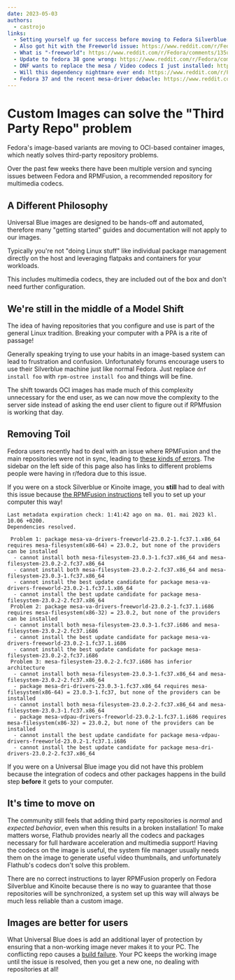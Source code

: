 ```yaml
---
date: 2023-05-03
authors: 
  - castrojo
links:
  - Setting yourself up for success before moving to Fedora Silverblue: https://www.ypsidanger.com/setting-yourself-up-for-success-before-moving-to-fedora-silverblue/
  - Also got hit with the Freeworld issue: https://www.reddit.com/r/Fedora/comments/136lf7j/also_got_hit_with_the_freeworld_issue/
  - What is "-freeworld": https://www.reddit.com/r/Fedora/comments/135u4zj/what_is_freeworld/
  - Update to fedora 38 gone wrong: https://www.reddit.com/r/Fedora/comments/135td6c/update_to_fedora_38_gone_wrong/
  - DNF wants to replace the mesa / Video codecs I just installed: https://www.reddit.com/r/Fedora/comments/134gzdp/dnf_wants_to_replace_the_mesa_video_codecs_i_just/
  - Will this dependency nightmare ever end: https://www.reddit.com/r/Fedora/comments/134i2ys/will_this_dependency_nightmare_ever_end/
  - Fedora 37 and the recent mesa-driver debacle: https://www.reddit.com/r/Fedora/comments/134bkol/fedora_37_and_the_recent_mesadriver_debacle/
---
```


# Custom Images can solve the "Third Party Repo" problem

Fedora's image-based variants are moving to OCI-based container images, which neatly solves third-party repository problems. 

Over the past few weeks there have been multiple version and syncing issues between Fedora and RPMFusion, a recommended repository for multimedia codecs. 

<!-- more --> 

## A Different Philosophy 

Universal Blue images are designed to be hands-off and automated, therefore many "getting started" guides and documentation will not apply to our images. 

Typically you're not "doing Linux stuff" like individual package management directly on the host and leveraging flatpaks and containers for your workloads.

This includes multimedia codecs, they are included out of the box and don't need further configuration.  

## We're still in the middle of a Model Shift

The idea of having repositories that you configure and use is part of the general Linux tradition. Breaking your computer with a PPA is a rite of passage!

Generally speaking trying to use your habits in an image-based system can lead to frustration and confusion. Unfortunately forums encourage users to use their Silverblue machine just like normal Fedora. Just replace `dnf install foo` with `rpm-ostree install foo` and things will be fine. 

The shift towards OCI images has made much of this complexity unnecessary for the end user, as we can now move the complexity to the server side instead of asking the end user client to figure out if RPMfusion is working that day. 

## Removing Toil

Fedora users recently had to deal with an issue where RPMFusion and the main repositories were not in sync, leading to [these kinds of errors](https://discussion.fedoraproject.org/t/gnome-login-screen-might-not-start-when-mesa-va-drivers-freeworld-from-rpmfusion-are-installed/81856). The sidebar on the left side of this page also has links to different problems people were having in r/fedora due to this issue.

If you were on a stock Silverblue or Kinoite image, you **still** had to deal with this issue because [the RPMFusion instructions](https://rpmfusion.org/Howto/OSTree) tell you to set up your computer this way! 

```
Last metadata expiration check: 1:41:42 ago on ma. 01. mai 2023 kl. 10.06 +0200.
Dependencies resolved.

 Problem 1: package mesa-va-drivers-freeworld-23.0.2-1.fc37.1.x86_64 requires mesa-filesystem(x86-64) = 23.0.2, but none of the providers can be installed
  - cannot install both mesa-filesystem-23.0.3-1.fc37.x86_64 and mesa-filesystem-23.0.2-2.fc37.x86_64
  - cannot install both mesa-filesystem-23.0.2-2.fc37.x86_64 and mesa-filesystem-23.0.3-1.fc37.x86_64
  - cannot install the best update candidate for package mesa-va-drivers-freeworld-23.0.2-1.fc37.1.x86_64
  - cannot install the best update candidate for package mesa-filesystem-23.0.2-2.fc37.x86_64
 Problem 2: package mesa-va-drivers-freeworld-23.0.2-1.fc37.1.i686 requires mesa-filesystem(x86-32) = 23.0.2, but none of the providers can be installed
  - cannot install both mesa-filesystem-23.0.3-1.fc37.i686 and mesa-filesystem-23.0.2-2.fc37.i686
  - cannot install the best update candidate for package mesa-va-drivers-freeworld-23.0.2-1.fc37.1.i686
  - cannot install the best update candidate for package mesa-filesystem-23.0.2-2.fc37.i686
 Problem 3: mesa-filesystem-23.0.2-2.fc37.i686 has inferior architecture
  - cannot install both mesa-filesystem-23.0.3-1.fc37.x86_64 and mesa-filesystem-23.0.2-2.fc37.x86_64
  - package mesa-dri-drivers-23.0.3-1.fc37.x86_64 requires mesa-filesystem(x86-64) = 23.0.3-1.fc37, but none of the providers can be installed
  - cannot install both mesa-filesystem-23.0.2-2.fc37.x86_64 and mesa-filesystem-23.0.3-1.fc37.x86_64
  - package mesa-vdpau-drivers-freeworld-23.0.2-1.fc37.1.i686 requires mesa-filesystem(x86-32) = 23.0.2, but none of the providers can be installed
  - cannot install the best update candidate for package mesa-vdpau-drivers-freeworld-23.0.2-1.fc37.1.i686
  - cannot install the best update candidate for package mesa-dri-drivers-23.0.2-2.fc37.x86_64

```

If you were on a Universal Blue image you did not have this problem because the integration of codecs and other packages happens in the build step **before** it gets to your computer.

## It's time to move on

The community still feels that adding third party repositories is _normal_ and _expected behavior_, even when this results in a broken installation! To make matters worse, Flathub provides nearly all the codecs and packages necessary for full hardware acceleration and multimedia support! Having the codecs on the image is useful, the system file manager usually needs them on the image to generate useful video thumbnails, and unfortunately Flathub's codecs don't solve this problem.

There are no correct instructions to layer RPMFusion properly on Fedora Silverblue and Kinoite because there is no way to guarantee that those repositories will be synchronized, a system set up this way will always be much less reliable than a custom image. 

## Images are better for users

What Universal Blue does is add an additional layer of protection by ensuring that a non-working image never makes it to your PC. The conflicting repo causes a [build failure](https://github.com/ublue-os/main/actions/runs/4736674877/jobs/8428174904). Your PC keeps the working image until the issue is resolved, then you get a new one, no dealing with repositories at all!


<script src="https://giscus.app/client.js"
        data-repo="ublue-os/base"
        data-repo-id="R_kgDOIlRXgw"
        data-category="Announcements"
        data-category-id="DIC_kwDOIlRXg84CTCvR"
        data-mapping="pathname"
        data-strict="0"
        data-reactions-enabled="1"
        data-emit-metadata="0"
        data-input-position="bottom"
        data-theme="preferred_color_scheme"
        data-lang="en"
        crossorigin="anonymous"
        async>
</script>


